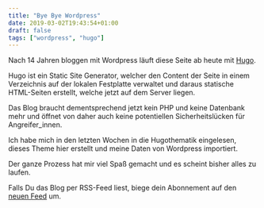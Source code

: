```yaml
---
title: "Bye Bye Wordpress"
date: 2019-03-02T19:43:54+01:00
draft: false
tags: ["wordpress", "hugo"]
---
```

Nach 14 Jahren bloggen mit Wordpress läuft diese Seite ab heute mit [Hugo](https://gohugo.io).

Hugo ist ein Static Site Generator, welcher den Content der Seite in einem Verzeichnis auf der lokalen Festplatte verwaltet und daraus statische HTML-Seiten erstellt, welche jetzt auf dem Server liegen.

Das Blog braucht dementsprechend jetzt kein PHP und keine Datenbank mehr und öffnet von daher auch keine potentiellen Sicherheitslücken für Angreifer_innen.

Ich habe mich in den letzten Wochen in die Hugothematik eingelesen, dieses Theme hier erstellt und meine Daten von Wordpress importiert.

Der ganze Prozess hat mir viel Spaß gemacht und es scheint bisher alles zu laufen.

Falls Du das Blog per RSS-Feed liest, biege dein Abonnement auf den [neuen Feed](https://christianbaer.me/index.xml) um.
